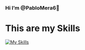 ### Hi I’m @PabloMera6👋

# This are my Skills
[![My Skills](https://skillicons.dev/icons?i=java,react,spring,py,django,js,html,css,docker,git,jenkins,linux,mongodb,mysql,nodejs,octave,postgres,aws)](https://skillicons.dev)

